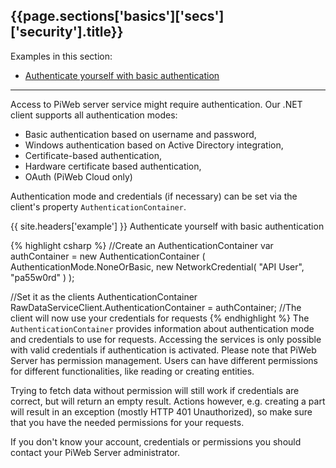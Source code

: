 <h2 id="{{page.sections['basics']['secs']['security'].anchor}}">{{page.sections['basics']['secs']['security'].title}}</h2>

Examples in this section:
+ [Authenticate yourself with basic authentication](#-example--authenticate-yourself-with-basic-authentication)
<hr>

Access to PiWeb server service might require authentication. Our .NET client supports all authentication modes:

* Basic authentication based on username and password,
* Windows authentication based on Active Directory integration,
* Certificate-based authentication,
* Hardware certificate based authentication,
* OAuth (PiWeb Cloud only)

Authentication mode and credentials (if necessary) can be set via the client's property `AuthenticationContainer`.

{{ site.headers['example'] }} Authenticate yourself with basic authentication

{% highlight csharp %}
//Create an AuthenticationContainer
var authContainer = new AuthenticationContainer
(
  AuthenticationMode.NoneOrBasic,
  new NetworkCredential( "API User", "pa55w0rd" )
);

//Set it as the clients AuthenticationContainer
RawDataServiceClient.AuthenticationContainer = authContainer;
//The client will now use your credentials for requests
{% endhighlight %}
The `AuthenticationContainer` provides information about authentication mode and credentials to use for requests. Accessing the services is only possible with valid credentials if authentication is activated. Please note that PiWeb Server has permission management. Users can have different permissions for different functionalities, like reading or creating entities.

Trying to fetch data without permission will still work if credentials are correct, but will return an empty result. Actions however, e.g. creating a part will result in an exception (mostly HTTP 401 Unauthorized), so make sure that you have the needed permissions for your requests. <br>

If you don't know your account, credentials or permissions you should contact your PiWeb Server administrator.
